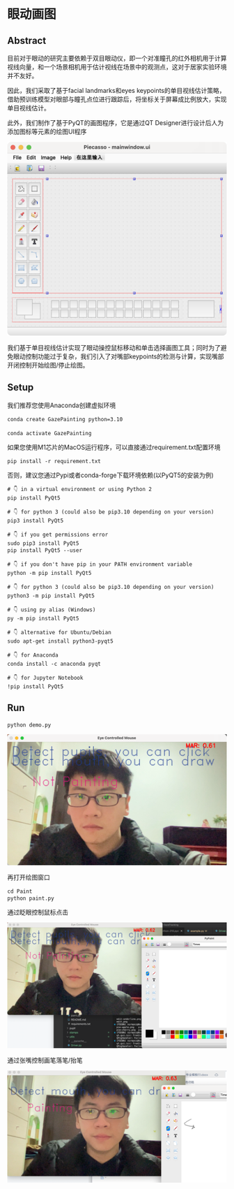 # 眼动画图

## Abstract

目前对于眼动的研究主要依赖于双目眼动仪，即一个对准瞳孔的红外相机用于计算视线向量，和一个场景相机用于估计视线在场景中的观测点，这对于居家实验环境并不友好。

因此，我们采取了基于facial landmarks和eyes keypoints的单目视线估计策略，借助预训练模型对眼部与瞳孔点位进行跟踪后，将坐标关于屏幕成比例放大，实现单目视线估计。

此外，我们制作了基于PyQT的画图程序，它是通过QT Designer进行设计后人为添加图标等元素的绘图UI程序

![](./Readme_img/PaintUI.png)

我们基于单目视线估计实现了眼动操控鼠标移动和单击选择画图工具；同时为了避免眼动控制功能过于复杂，我们引入了对嘴部keypoints的检测与计算，实现嘴部开闭控制开始绘图/停止绘图。

## Setup

我们推荐您使用Anaconda创建虚拟环境

```shell script
conda create GazePainting python=3.10

conda activate GazePainting
```

如果您使用M1芯片的MacOS运行程序，可以直接通过requirement.txt配置环境

```shell script
pip install -r requirement.txt
```

否则，建议您通过Pypi或者conda-forge下载环境依赖(以PyQT5的安装为例)

```shell script
# 👇️ in a virtual environment or using Python 2
pip install PyQt5

# 👇️ for python 3 (could also be pip3.10 depending on your version)
pip3 install PyQt5

# 👇️ if you get permissions error
sudo pip3 install PyQt5
pip install PyQt5 --user

# 👇️ if you don't have pip in your PATH environment variable
python -m pip install PyQt5

# 👇️ for python 3 (could also be pip3.10 depending on your version)
python3 -m pip install PyQt5

# 👇️ using py alias (Windows)
py -m pip install PyQt5

# 👇️ alternative for Ubuntu/Debian
sudo apt-get install python3-pyqt5

# 👇️ for Anaconda
conda install -c anaconda pyqt

# 👇️ for Jupyter Notebook
!pip install PyQt5

```

## Run

```shell script
python demo.py
```

![](./Readme_img/Tracking_basic.png)

再打开绘图窗口

```shell script
cd Paint
python paint.py
```

通过眨眼控制鼠标点击

![](./Readme_img/Tracking_click.png)

通过张嘴控制画笔落笔/抬笔

![](./Readme_img/Tracking_paint.png)